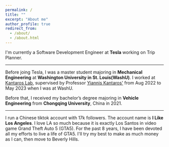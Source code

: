 ```yaml
---
permalink: /
title: ""
excerpt: "About me"
author_profile: true
redirect_from: 
  - /about/
  - /about.html
---
```


I'm currently a Software Development Engineer at **Tesla** working on Trip Planner.

------

Before joing Tesla, I was a master student majoring in **Mechanical Engineering** at **Washington University in St. Louis(WashU)**. I worked at [Kantaros Lab](https://sites.wustl.edu/kantaroslab/), supervised by Professor [Yiannis Kantaros'](https://engineering.wustl.edu/faculty/Yiannis-Kantaros.html) from Aug 2022 to May 2023 when I was at WashU.

Before that, I received my bachelor’s degree majoring in **Vehicle Engineering** from **Chongqing University**, China in 2021.

------

I run a Chinese tiktok account with 17k followers. The account name is **I Like Los Angeles**. I love LA so much because it is exactly Los Santos in video game Grand Theft Auto 5 (GTA5). For the past 8 years, I have been devoted all my efforts to live a life of GTA5. I'll try my best to make as much money as I can, then move to Beverly Hills.







